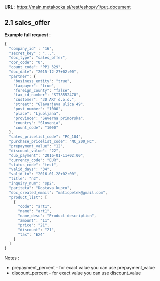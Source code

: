 **URL** : https://main.metakocka.si/rest/eshop/v1/put_document

## 2.1 sales\_offer
**Example full request** :
```javascript
{
  "company_id" : "16",
  "secret_key" : "...",
  "doc_type": "sales_offer",
  "opr_code": "0",
  "count_code": "PP1_329",
  "doc_date": "2015-12-27+02:00",
  "partner": {
    "business_entity": "true",
    "taxpayer": "true",
    "foreign_county": "false",
    "tax_id_number": "SI78552478",
    "customer": "3D ART d.o.o.",
    "street": "Glavarjeva ulica 49",
    "post_number": "1000",
    "place": "Ljubljana",
    "province": "Severna primorska",
    "country": "Slovenia",
    "count_code": "1000"
  },
  "sales_pricelist_code": "PC_104",
  "purchase_pricelist_code": "NC_200_NC",
  "prepayment_value": "12",
  "discount_value": "22",
  "duo_payment": "2016-01-11+02:00",
  "currency_code": "EUR",
  "status_code": "test",
  "valid_days": "34",
  "valid_to": "2016-01-28+02:00",
  "title": "n2",
  "inquiry_num": "sp2",  
  "pariteta": "Dostava kupcu",
  "doc_created_email": "maticpetek@gmail.com",
  "product_list": [
    {
      "code": "art1",
      "name": "art1",
      "name_desc": "Product description",
      "amount": "11",
      "price": "21",
      "discount": "21",
      "tax": "EX4"
    }
  ]
}
```

Notes : 
* prepayment\_percent - for exact value you can use prepayment\_value
* discount\_percent - for exact value you can use discount_value
